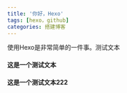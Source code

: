 ```yaml
---
title: '你好，Hexo'
tags: [hexo，github]
categories: 搭建博客
---
```

使用Hexo是非常简单的一件事。测试文本
#### 这是一个测试文本
#### 这是一个测试文本222
